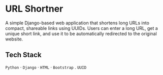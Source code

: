 # URL Shortner
A simple Django-based web application that shortens long URLs into compact, shareable links using UUIDs.
Users can enter a long URL, get a unique short link, and use it to be automatically redirected to the original website.

## Tech Stack
`Python` · `Django` · `HTML` · `Bootstrap` . `UUID`